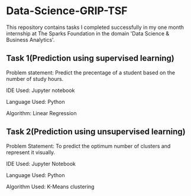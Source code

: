 # Data-Science-GRIP-TSF

This repository contains tasks I completed successfully in my one month internship at The Sparks Foundation in the domain 'Data Science & Business Analytics'.


## Task 1(Prediction using supervised learning)
Problem statement:
Predict the precentage of a student based on the number of study hours.

IDE Used: Jupyter notebook

Language Used: Python

Algorithm: Linear Regression


## Task 2(Prediction using unsupervised learning)
Problem Statement: 
To predict the optimum number of clusters and represent it visually.

IDE Used: Jupyter Notebook

Language Used: Python

Algorithm Used: K-Means clustering
